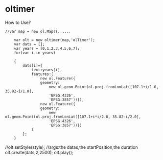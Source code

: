 # oltimer
How to Use?

	//var map = new ol.Map({......
	
    	var olt = new oltimer(map,'olTimer');
		var dats = [];
		var years = [0,1,2,3,4,5,6,7];
		for(var i in years)
		
		{
			dats[i]={
				text:years[i],
				features:[
					new ol.Feature({
					geometry:
						new ol.geom.Point(ol.proj.fromLonLat([107.1+i/1.0, 35.82-i/1.0],
						'EPSG:4326', 
						'EPSG:3857'))}),
					new ol.Feature({
					geometry:
						new ol.geom.Point(ol.proj.fromLonLat([107.1+i*i/2.0, 35.82-i/2.0],
						'EPSG:4326', 
						'EPSG:3857'))})
				]
			};
		}
		


//olt.setStyle(style);
//args:the datas,the startPosition,the duration
olt.create(dats,2,2500);
olt.play();
